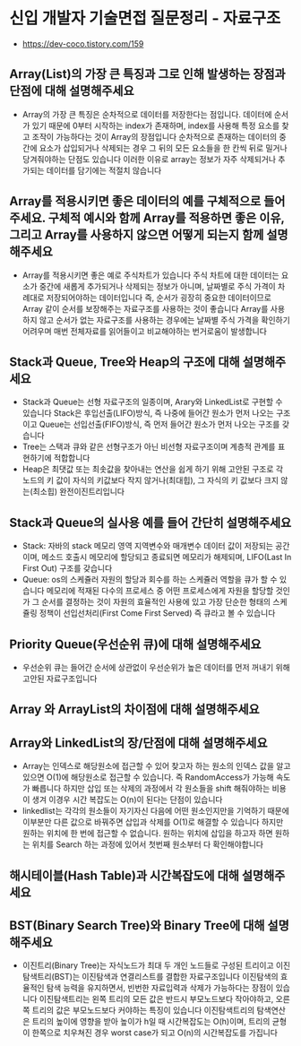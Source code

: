 # 신입 개발자 기술면접 질문정리 - 자료구조

- <https://dev-coco.tistory.com/159>

## Array(List)의 가장 큰 특징과 그로 인해 발생하는 장점과 단점에 대해 설명해주세요

- Array의 가장 큰 특징은 순차적으로 데이터를 저장한다는 점입니다.
  데이터에 순서가 있기 때문에 0부터 시작하는 index가 존재하며, index를 사용해 특정 요소를 찾고 조작이 가능하다는 것이 Array의 장점입니다
  순차적으로 존재하는 데이터의 중간에 요소가 삽입되거나 삭제되는 경우 그 뒤의 모든 요소들을 한 칸씩 뒤로 밀거나 당겨줘야하는 단점도 있습니다
  이러한 이유로 array는 정보가 자주 삭제되거나 추가되는 데이터를 담기에는 적절치 않습니다

## Array를 적용시키면 좋은 데이터의 예를 구체적으로 들어주세요. 구체적 예시와 함께 Array를 적용하면 좋은 이유, 그리고 Array를 사용하지 않으면 어떻게 되는지 함께 설명해주세요

- Array를 적용시키면 좋은 예로 주식차트가 있습니다
  주식 차트에 대한 데이터는 요소가 중간에 새롭게 추가되거나 삭제되는 정보가 아니며, 날짜별로 주식 가격이 차례대로 저장되어야하는 데이터입니다
  즉, 순서가 굉장히 중요한 데이터이므로 Array 같이 순서를 보장해주는 자료구조를 사용하는 것이 좋습니다
  Array를 사용하지 않고 순서가 없는 자료구조를 사용하는 경우에는 날짜별 주식 가격을 확인하기 어려우며 매번 전체자료를 읽어들이고 비교해야하는 번거로움이 발생합니다

## Stack과 Queue, Tree와 Heap의 구조에 대해 설명해주세요

- Stack과 Queue는 선형 자료구조의 일종이며, Arary와 LinkedList로 구현할 수 있습니다
  Stack은 후입선출(LIFO)방식, 즉 나중에 들어간 원소가 먼저 나오는 구조이고
  Queue는 선입선출(FIFO)방식, 즉 먼저 들어간 원소가 먼저 나오는 구조를 갖습니다
- Tree는 스택과 큐와 같은 선형구조가 아닌 비선형 자료구조이며 계층적 관계를 표현하기에 적합합니다
- Heap은 최댓값 또는 최솟값을 찾아내는 연산을 쉽게 하기 위해 고안된 구조로
  각 노드의 키 값이 자식의 키값보다 작지 않거나(최대힙), 그 자식의 키 값보다 크지 않는(최소힙) 완전이진트리입니다

## Stack과 Queue의 실사용 예를 들어 간단히 설명해주세요

- Stack: 자바의 stack 메모리 영역
  지역변수와 매개변수 데이터 값이 저장되는 공간이며, 메소드 호출시 메모리에 할당되고 종료되면 메모리가 해제되며, LIFO(Last In First Out) 구조를 갖습니다
- Queue: os의 스케쥴러
  자원의 할당과 회수를 하는 스케쥴러 역할을 큐가 할 수 있습니다
  메모리에 적재된 다수의 프로세스 중 어떤 프로세스에게 자원을 할당할 것인가 그 순서를 결정하는 것이 자원의 효율적인 사용에 있고
  가장 단순한 형태의 스케쥴링 정책이 선입선처리(First Come First Served) 즉 큐라고 볼 수 있습니다

## Priority Queue(우선순위 큐)에 대해 설명해주세요

- 우선순위 큐는 들어간 순서에 상관없이 우선순위가 높은 데이터를 먼저 꺼내기 위해 고안된 자료구조입니다

## Array 와 ArrayList의 차이점에 대해 설명해주세요

## Array와 LinkedList의 장/단점에 대해 설명해주세요

- Array는 인덱스로 해당원소에 접근할 수 있어 찾고자 하는 원소의 인덱스 값을 알고 있으면 O(1)에 해당원소로 접근할 수 있습니다. 즉 RandomAccess가 가능해 속도가 빠릅니다
  하지만 삽입 또는 삭제의 과정에서 각 원소들을 shift 해줘야하는 비용이 생겨 이경우 시간 복잡도는 O(n)이 된다는 단점이 있습니다
- linkedlist는 각각의 원소들이 자기자신 다음에 어떤 원소인지만을 기억하기 때문에 이부분만 다른 값으로 바꿔주면 삽입과 삭제를 O(1)로 해결할 수 있습니다
  하지만 원하는 위치에 한 번에 접근할 수 없습니다. 원하는 위치에 삽입을 하고자 하면 원하는 위치를 Search 하는 과정에 있어서 첫번째 원소부터 다 확인해야합니다

## 해시테이블(Hash Table)과 시간복잡도에 대해 설명해주세요

## BST(Binary Search Tree)와 Binary Tree에 대해 설명해주세요

- 이진트리(Binary Tree)는 자식노드가 최대 두 개인 노드들로 구성된 트리이고
  이진탐색트리(BST)는 이진탐색과 연결리스트를 결합한 자료구조입니다
  이진탐색의 효율적인 탐색 능력을 유지하면서, 빈번한 자료입력과 삭제가 가능하다는 장점이 있습니다
  이진탐색트리는 왼쪽 트리의 모든 값은 반드시 부모노드보다 작아야하고, 오른쪽 트리의 값은 부모노드보다 커야하는 특징이 있습니다
  이진탐색트리의 탐색연산은 트리의 높이에 영향을 받아 높이가 h일 때 시간복잡도는 O(h)이며,
  트리의 균형이 한쪽으로 치우쳐진 경우 worst case가 되고 O(n)의 시간복잡도를 가집니다
